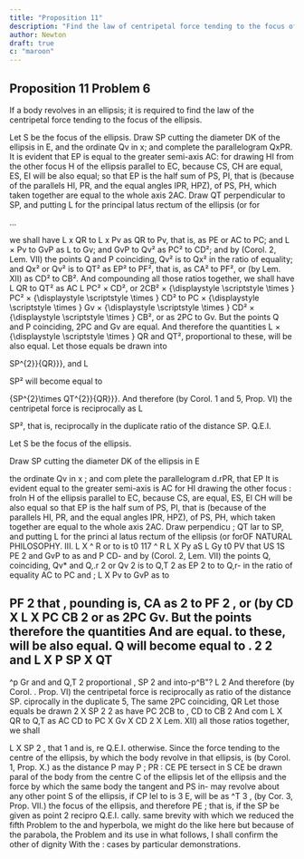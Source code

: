 ```yaml
---
title: "Proposition 11"
description: "Find the law of centripetal force tending to the focus of a body moving in an ellipsis"
author: Newton
draft: true
c: "maroon"
---
```





## Proposition 11 Problem 6

<!-- Find the law of centripetal force tending to the focus of a body moving in an ellipsis -->

If a body revolves in an ellipsis; it is required to find the law of the centripetal force tending to the focus of the ellipsis.

Let S be the focus of the ellipsis. Draw SP cutting the diameter DK of the ellipsis in E, and the ordinate Qv in x; and complete the parallelogram QxPR. It is evident that EP is equal to the greater semi-axis AC: for drawing HI from the other focus H of the ellipsis parallel to EC, because CS, CH are equal, ES, EI will be also equal; so that EP is the half sum of PS, PI, that is (because of the parallels HI, PR, and the equal angles IPR, HPZ), of PS, PH, which taken together are equal to the whole axis 2AC. Draw QT perpendicular to SP, and putting L for the principal latus rectum of the ellipsis (or for 

...

we shall have L x QR to L x Pv as QR to Pv, that is, as PE or AC to PC; and L × Pv to GvP as L to Gv; and GvP to Qv² as PC² to CD²; and by (Corol. 2, Lem. VII) the points Q and P coinciding, Qv² is to Qx² in the ratio of equality; and Qx² or Qv² is to QT² as EP² to PF², that is, as CA² to PF², or (by Lem. XII) as CD² to CB². And compounding all those ratios together, we shall have L 
 QR to QT² as AC 
 L PC² 
×
 CD², or 2CB² 
×
{\displaystyle \scriptstyle \times } PC² 
×
{\displaystyle \scriptstyle \times } CD² to PC 
×
{\displaystyle \scriptstyle \times } Gv 
×
{\displaystyle \scriptstyle \times } CD² 
×
{\displaystyle \scriptstyle \times } CB², or as 2PC to Gv. But the points Q and P coinciding, 2PC and Gv are equal. And therefore the quantities L 
×
{\displaystyle \scriptstyle \times } QR and QT², proportional to these, will be also equal. Let those equals be drawn into 

SP^{2}}{QR}}}, and L 

 SP² will become equal to 


{SP^{2}\times QT^{2}}{QR}}}. And therefore (by Corol. 1 and 5, Prop. VI) the centripetal force is reciprocally as L 

SP², that is, reciprocally in the duplicate ratio of the distance SP.   Q.E.I.



Let S be the focus of the ellipsis.

Draw SP cutting the diameter DK of the ellipsis in E 

the ordinate
Qv
in
x
;
and com
plete the parallelogram
d.rPR,
that
EP
It
is
evident
equal to the
greater semi-axis
is
AC
for
HI
drawing
the other focus
:
froln
H
of
the ellipsis parallel to
EC, because CS,
are equal, ES, El
CH
will
be also equal so that EP is the half sum of PS, PI, that is (because of
the parallels HI, PR, and the equal angles IPR, HPZ), of PS, PH, which
taken together are equal to the whole axis 2AC. Draw
perpendicu
;
QT
lar to
SP, and putting
L for the princi
al latus
rectum of the
ellipsis (or forOF NATURAL PHILOSOPHY.
III.
L X ^ R
or
to
is
t0
117
^ R
L X Py aS
L Gy
t0
PV
that
US
1S 
PE
2
and GvP to
as
and
P
CD- and by (Corol. 2, Lem. VII) the points Q,
coinciding, Qv*
and Q,.r 2 or Qv 2 is to Q,T 2 as EP 2 to
to Q,r- in the ratio of equality
AC
to
PC
and
;
L X Pv
to
GvP
as
to

PF
2
that
,
pounding
is,
CA
as
2
to
PF
2
,
or (by
CD
X L X PC
CB 2 or as 2PC
Gv. But the points
therefore the quantities
And
are equal.
to these, will be also equal.
Q
will become equal to
.
2
2
and
L X
P
SP X QT
--
^p
Gr
and
and Q,T 2 proportional
,
SP 2
and
into-p^B&quot;?
L
2
And therefore (by Corol.
.
Prop. VI) the centripetal force is reciprocally as
ratio of the distance SP.
ciprocally in the duplicate
5,
The same
2PC
coinciding,
QR
Let those equals be drawn
2
X SP 2
2
as
have
PC
2CB
to
,
CD to CB 2 And com
L X QR to Q,T as AC
CD to PC X Gv X CD 2 X
Lem. XII)
all those ratios together, we shall

L X SP 2
,
that
1 and
is, re
Q.E.I.
otherwise.
Since the force tending to the centre of the ellipsis, by which the body
revolve in that ellipsis, is (by Corol. 1, Prop. X.) as the distance
P may
P
;
PR
:
CE
PE
tersect in
S
CE
be drawn paral
of the body from the centre C of the ellipsis let
of the ellipsis and the force by which the same body
the tangent
and PS in-
may revolve about any other point S of the ellipsis, if
CP
lel to
is
3
E, will be as ^T 3 , (by Cor.
3,
Prop. VII.)
the focus of the ellipsis, and therefore
PE
;
that
is,
if the
SP
be given as
point
2
recipro
Q.E.I.
cally.
same brevity with which we reduced the fifth Problem to the
and
hyperbola, we might do the like here but because of the
parabola,
the
Problem and its use in what follows, I shall confirm the other
of
dignity
With
the
:
cases
by particular demonstrations.

